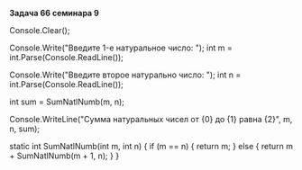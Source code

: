 **Задача 66 семинара 9**

Console.Clear();

Console.Write("Введите 1-e натуральное число: ");
int m = int.Parse(Console.ReadLine());

Console.Write("Введите второе натурально число: ");
int n = int.Parse(Console.ReadLine());

int sum = SumNatlNumb(m, n);

Console.WriteLine("Сумма натуральных чисел от {0} до {1} равна {2}", m, n, sum);

static int SumNatlNumb(int m, int n) 
{
    if (m == n) 
    {
        return m;
    } 
    else 
    {
        return m + SumNatlNumb(m + 1, n);
    }
}

